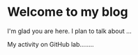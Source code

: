 # Welcome to my blog

I'm glad you are here. I plan to talk about ...

My activity on GitHub lab........
